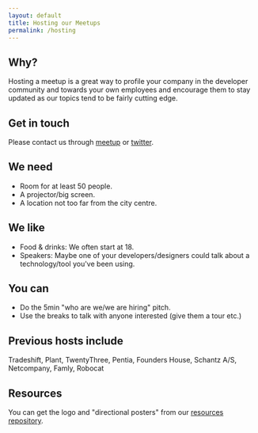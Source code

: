 ```yaml
---
layout: default
title: Hosting our Meetups
permalink: /hosting
---
```


## Why?
Hosting a meetup is a great way to profile your company in the developer community and towards your own employees and encourage them to stay updated as our topics tend to be fairly cutting edge.

## Get in touch
Please contact us through [meetup](http://www.meetup.com/cphfront/#meta-organizers) or [twitter](https://twitter.com/cphfront).

## We need
- Room for at least 50 people.
- A projector/big screen.
- A location not too far from the city centre.

## We like
- Food & drinks: We often start at 18.
- Speakers: Maybe one of your developers/designers could talk about a technology/tool you've been using.

## You can
- Do the 5min "who are we/we are hiring" pitch.
- Use the breaks to talk with anyone interested (give them a tour etc.)

## Previous hosts include
Tradeshift, Plant, TwentyThree, Pentia, Founders House, Schantz A/S, Netcompany, Famly, Robocat

## Resources
You can get the logo and "directional posters" from our [resources repository](https://github.com/cphfront/resources/).

